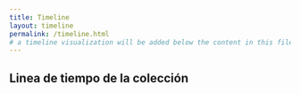 ```yaml
---
title: Timeline
layout: timeline
permalink: /timeline.html
# a timeline visualization will be added below the content in this file
---
```


## Linea de tiempo de la colección
